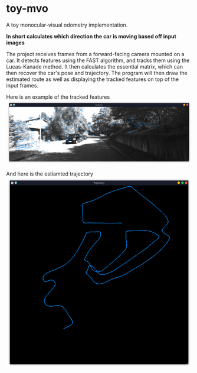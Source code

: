 # toy-mvo
A toy monocular-visual odometry implementation.

**In short calculates which direction the car is moving based off input images**

The project receives frames from a forward-facing camera mounted on a car. It detects features using the FAST algorithm, and tracks them using the Lucas-Kanade method. It then calculates the essential matrix, which can then recover the car's pose and trajectory. The program will then draw the estimated route as well as displaying the tracked features on top of the input frames. 



Here is an example of the tracked features
![](image.png)

And here is the estiamted trajectory
![](traj.png)

#
